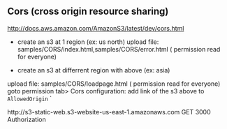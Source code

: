 ## Cors (cross origin resource sharing)

http://docs.aws.amazon.com/AmazonS3/latest/dev/cors.html

* create an s3 at 1 region (ex: us north)
upload file: samples/CORS/index.html,samples/CORS/error.html ( permission read for everyone)

* create an s3 at differrent region with above (ex: asia)

upload file: samples/CORS/loadpage.html ( permission read for everyone)
goto permission tab> Cors configuration:
add link of the s3 above to `AllowedOrigin`
`
<!-- Sample policy -->
<CORSConfiguration>
	<CORSRule>
		<AllowedOrigin>http://s3-static-web.s3-website-us-east-1.amazonaws.com</AllowedOrigin>
		<AllowedMethod>GET</AllowedMethod>
		<MaxAgeSeconds>3000</MaxAgeSeconds>
		<AllowedHeader>Authorization</AllowedHeader>
	</CORSRule>
</CORSConfiguration>